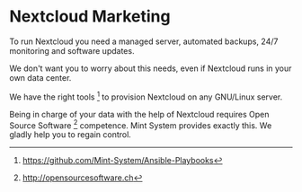 # Nextcloud Marketing

To run Nextcloud you need a managed server, automated backups, 24/7 monitoring and software updates.

We don't want you to worry about this needs, even if Nextcloud runs in your own data center.

We have the right tools [^1] to provision Nextcloud on any GNU/Linux server.

Being in charge of your data with the help of Nextcloud requires Open Source Software [^2] competence. Mint System provides exactly this. We gladly help you to regain control.

[^1]: https://github.com/Mint-System/Ansible-Playbooks
[^2]: http://opensourcesoftware.ch